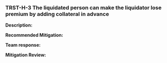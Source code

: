 
### TRST-H-3 The liquidated person can make the liquidator lose premium by adding collateral in advance
**Description:**

**Recommended Mitigation:**


**Team response:**


**Mitigation Review:**
